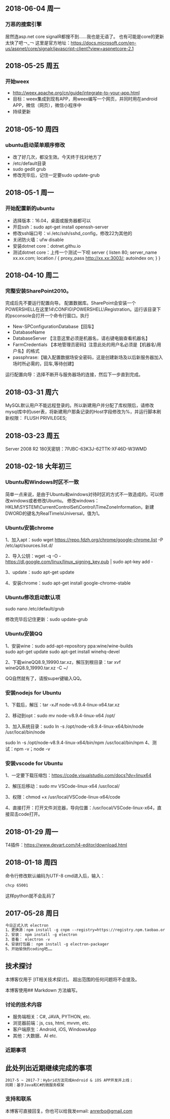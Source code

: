 ## 2018-06-04 周一
### 万恶的搜索引擎
居然连asp.net core signalR都搜不到……我也是无语了。
也有可能是core的更新太快了吧￢_￢
这里是官方地址：https://docs.microsoft.com/en-us/aspnet/core/signalr/javascript-client?view=aspnetcore-2.1

## 2018-05-25 周五
### 开始weex
- http://weex.apache.org/cn/guide/integrate-to-your-app.html
- 目标：weex集成到现有APP，用weex编写一个网页，并同时用在android APP，微信（网页），微信小程序中
- 持续更新

## 2018-05-10 周四
### ubuntu启动菜单顺序修改
- 改了好几次，都没生效。今天终于找对地方了
- /etc/default目录
- sudo gedit grub
- 修改完毕后，记住一定要sudo update-grub

## 2018-05-1 周一
### 开始配置新的ubuntu
- 选择版本：16.04，桌面或服务器都可以
- 开启ssh：sudo apt-get install openssh-server
- 修改ssh端口号：vi /etc/ssh/sshd_config，修改22为其他的
- 关闭防火墙：ufw disable 
- 安装dotnet core：dotnet.githu.io
- 测试dotnet core：上传一个测试一下呗
server {
      listen       80;
      server_name  xx.xx.com;
      location / {
          proxy_pass   http://xx.xx:3003/;
          autoindex  on;
      }
}

## 2018-04-10 周二
### 完整安装SharePoint2010。
完成后先不要运行配置向导。
配置数据库。SharePoint会安装一个POWERSHELL在这里14\CONFIG\POWERSHELL\Registration。运行该目录下的psconsole会打开一个命令行窗口。执行

- New-SPConfigurationDatabase【回车】
- DatabaseName <config database name>
- DatabaseServer <servername> 【注意这里必须是机器名，请右键电脑查看机器名】
- FarmCredentials 【本地管理员密码】注意此处的用户名必须是【机器名\用户名】的格式
- passphrase:【输入配置数据场安全密码，这是创建新场及以后新服务器加入场时所必需的，回车,等待创建】

运行配置向导：选择不断开与服务器场的连接，然后下一步直到完成。

## 2018-03-31 周六
MySQL默认用户不能远程登录的。所以新建用户并分配了库权限后，请修改mysql库中的user表，将新建用户那条记录的Host字段修改为%，并运行脚本刷新权限：
FLUSH PRIVILEGES;

## 2018-03-23 周五
Server 2008 R2 180天密钥：7PJBC-63K3J-62TTK-XF46D-W3WMD

## 2018-02-18 大年初三
### Ubuntu和Windows时区不一致
简单一点来说，是由于Ubuntu和windows对待时区的方式不一致造成的。可以修改windows或者修改Ubuntu。
修改windows：HKLM\SYSTEM\CurrentControlSet\Control\TimeZoneInformation，新建DWORD的键名为RealTimeIsUniversal，值为1。

### Ubuntu安装chrome
1、加入apt：sudo wget https://repo.fdzh.org/chrome/google-chrome.list -P /etc/apt/sources.list.d/

2、导入公钥：wget -q -O - https://dl.google.com/linux/linux_signing_key.pub  | sudo apt-key add -

3、update：sudo apt-get update

4、安装chrome：sudo apt-get install google-chrome-stable

### Ubuntu修改启动默认项
sudo  nano /etc/default/grub

修改完毕后记住更新：sudo update-grub

### Ubuntu安装QQ
1、安装wine：sudo add-apt-repository ppa:wine/wine-builds  
sudo apt-get update
sudo apt-get install winehq-devel

2、下载wineQQ8.9_19990.tar.xz，解压到根目录：tar xvf wineQQ8.9_19990.tar.xz -C ~/

QQ自然就有了，请按super键输入QQ。

### 安装nodejs for Ubuntu
1、下载后，解压：tar -xJf node-v8.9.4-linux-x64.tar.xz 

2、移动到opt：sudo mv node-v8.9.4-linux-x64 /opt/

3、加入系统目录：sudo ln -s /opt/node-v8.9.4-linux-x64/bin/node /usr/local/bin/node 

sudo ln -s /opt/node-v8.9.4-linux-x64/bin/npm /usr/local/bin/npm
4、测试：npm -v；node -v

### 安装vscode for Ubuntu
1、一定要下载压缩包：https://code.visualstudio.com/docs?dv=linux64

2、解压后移动：sudo mv VSCode-linux-x64 /usr/local/

3、权限：chmod +x /usr/local/VSCode-linux-x64/code

4、直接打开：打开文件浏览器，导向位置：/usr/local/VSCode-linux-x64，直接双击code打开。



## 2018-01-29 周一
T4插件：https://www.devart.com/t4-editor/download.html

## 2018-01-18 周四
命令行修改默认编码为UTF-8
cmd进入后，输入：
```markdown
chcp 65001
```
这样python就不会乱码了

## 2017-05-28 周日
```markdown
今日正式入坑 electron
1、更换源：npm install -g cnpm --registry=https://registry.npm.taobao.org
2、安装： npm install -g electron
3、查看： electron -v
4、安装打包器： npm install -g electron-packager
5、开始愉快的coding吧……
```



## 技术探讨

本博客仅用于 [IT相关技术探讨]。 超出范围的任何问题将不会提及。

本博客使用## Markdown 方法编写。

### 讨论的技术内容

* 服务端相关：C#, JAVA, PYTHON, etc.
* 浏览器前端：js, css, html, mvvm, etc.
* 客户端原生：Android, iOS, WindowsApp
* 其他：大数据、AI etc.

### 近期事项

## 此处列出近期继续完成的事项

```markdown
2017-5 ~ 2017-7：Hybrid方法完成Android & iOS APP开发并上线；
同期：基于Java和C#的微服务框架
```

### 支持和联系

本博客可直接回复。你也可以给我发email: anrerbo@gmail.com
